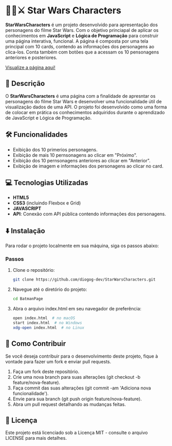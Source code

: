# 👨‍🦳⚔️ Star Wars Characters

**StarWarsCharacters** é um projeto desenvolvido para apresentação dos personagens do filme Star Wars. Com o objetivo princiapal de aplicar os conhecimentos em **JavaScript** e **Lógica de Programação** para construir uma página interativa, funcional. A página é composta por uma tela principal com 10 cards, contendo as informações dos personagens ao clica-los. Conta também com botões que a acessam os 10 pensonagens anteriores e posteriores.

[Visualize a página aqui!](https://diogog-dev.github.io/StarWarsCharacters/)

## 📝 Descrição

O **StarWarsCharacters** é uma página com a finalidade de apresntar os personagens do filme Star Wars e desenvolver uma funcionalidade útil de visualização dados de uma API. O projeto foi desenvolvido como uma forma de colocar em prática os conhecimentos adquiridos durante o aprendizado de JavaScript e Lógica de Programação.

## 🛠️ Funcionalidades

- Exibição dos 10 primerios personagens.
- Exibição de mais 10 pernsonagens ao clicar em "Próximo".
- Exibição dos 10 pernsonagens anteriores ao clicar em "Anterior".
- Exibição de imagem e informações dos personagens ao clicar no card.

## 💻 Tecnologias Utilizadas

- **HTML5**
- **CSS3** (incluindo Flexbox e Grid)
- **JAVASCRIPT**
- **API**: Conexão com API pública contendo informações dos personagens.

## ⬇️ Instalação

Para rodar o projeto localmente em sua máquina, siga os passos abaixo:

### Passos

1. Clone o repositório:
   ```bash
   git clone https://github.com/diogog-dev/StarWarsCharacters.git
2. Navegue até o diretório do projeto:
   ```bash
   cd BatmanPage
3. Abra o arquivo index.html em seu navegador de preferência:
   ```bash
   open index.html  # no macOS
   start index.html  # no Windows
   xdg-open index.html  # no Linux

## 🤝 Como Contribuir
Se você deseja contribuir para o desenvolvimento deste projeto, fique à vontade para fazer um fork e enviar pull requests.

1. Faça um fork deste repositório.
2. Crie uma nova branch para suas alterações (git checkout -b feature/nova-feature).
3. Faça commit das suas alterações (git commit -am 'Adiciona nova funcionalidade').
4. Envie para sua branch (git push origin feature/nova-feature).
5. Abra um pull request detalhando as mudanças feitas.

## 📜 Licença
Este projeto está licenciado sob a Licença MIT - consulte o arquivo LICENSE para mais detalhes.
